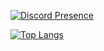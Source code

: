 [![Discord Presence](https://lanyard.cnrad.dev/api/1006797427774345276?theme=dark&animated=true&idleMessage=zzzzz&borderRadius=30px)](https://discord.com/users/1006797427774345276)

[![Top Langs](https://github-readme-stats.vercel.app/api/top-langs/?username=parkerstafford)](https://github.com/parkerstafford/github-readme-stats)
